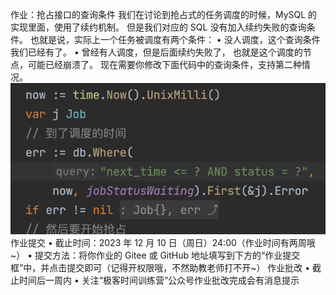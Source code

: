 作业：抢占接口的查询条件
我们在讨论到抢占式的任务调度的时候，MySQL 的实现里面，使用了续约机制。
但是我们对应的 SQL 没有加入续约失败的查询条件。
也就是说，实际上一个任务被调度有两个条件：
• 没人调度，这个查询条件我们已经有了。
• 曾经有人调度，但是后面续约失败了， 也就是这个调度的节点，可能已经崩溃了。
现在需要你修改下面代码中的查询条件，支持第二种情况。
![img.png](img.png)
作业提交
• 截止时间：2023 年 12 月 10 日（周日）24:00（作业时间有两周哦~）
• 提交方法：将你作业的 Gitee 或 GitHub 地址填写到下方的“作业提交框”中，并点击提交即可（记得开权限哦，不然助教老师打不开~）
作业批改
• 截止时间后一周内
• 关注“极客时间训练营”公众号作业批改完成会有消息提示
